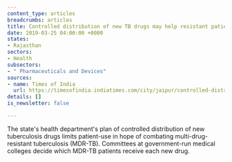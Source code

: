 ```yaml
---
content_type: articles
breadcrumbs: articles
title: Controlled distribution of new TB drugs may help resistant patients
date: 2019-03-25 04:00:00 +0000
states:
- Rajasthan
sectors:
- Health
subsectors:
- " Pharmaceuticals and Devices"
sources:
- name: Times of India
  url: https://timesofindia.indiatimes.com/city/jaipur/controlled-distribution-of-new-tb-drugs-may-help-resistant-patients/articleshow/68553417.cms
details: []
is_newsletter: false

---
```

The state's health department's plan of controlled distribution of new tuberculosis drugs limits patient-use in hope of combating multi-drug-resistant tuberculosis (MDR-TB). Committees at government-run medical colleges decide which MDR-TB patients receive each new drug.
